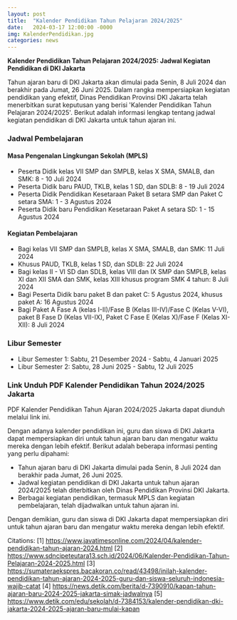 ```yaml
---
layout: post
title:  "Kalender Pendidikan Tahun Pelajaran 2024/2025"
date:   2024-03-17 12:00:00 -0000
img: KalenderPendidikan.jpg
categories: news
---
```

**Kalender Pendidikan Tahun Pelajaran 2024/2025: Jadwal Kegiatan Pendidikan di DKI Jakarta**

Tahun ajaran baru di DKI Jakarta akan dimulai pada Senin, 8 Juli 2024 dan berakhir pada Jumat, 26 Juni 2025. Dalam rangka mempersiapkan kegiatan pendidikan yang efektif, Dinas Pendidikan Provinsi DKI Jakarta telah menerbitkan surat keputusan yang berisi 'Kalender Pendidikan Tahun Pelajaran 2024/2025'. Berikut adalah informasi lengkap tentang jadwal kegiatan pendidikan di DKI Jakarta untuk tahun ajaran ini.

### Jadwal Pembelajaran

#### Masa Pengenalan Lingkungan Sekolah (MPLS)

- Peserta Didik kelas VII SMP dan SMPLB, kelas X SMA, SMALB, dan SMK: 8 - 10 Juli 2024
- Peserta Didik baru PAUD, TKLB, kelas 1 SD, dan SDLB: 8 - 19 Juli 2024
- Peserta Didik Pendidikan Kesetaraan Paket B setara SMP dan Paket C setara SMA: 1 - 3 Agustus 2024
- Peserta Didik baru Pendidikan Kesetaraan Paket A setara SD: 1 - 15 Agustus 2024

#### Kegiatan Pembelajaran

- Bagi kelas VII SMP dan SMPLB, kelas X SMA, SMALB, dan SMK: 11 Juli 2024
- Khusus PAUD, TKLB, kelas 1 SD, dan SDLB: 22 Juli 2024
- Bagi kelas II - VI SD dan SDLB, kelas VIII dan IX SMP dan SMPLB, kelas XI dan XII SMA dan SMK, kelas XIII khusus program SMK 4 tahun: 8 Juli 2024
- Bagi Peserta Didik baru paket B dan paket C: 5 Agustus 2024, khusus paket A: 16 Agustus 2024
- Bagi Paket A Fase A (kelas I-II)/Fase B (Kelas III-IV)/Fase C (Kelas V-VI), paket B Fase D (Kelas VII-IX), Paket C Fase E (Kelas X)/Fase F (Kelas XI-XII): 8 Juli 2024

### Libur Semester

- Libur Semester 1: Sabtu, 21 Desember 2024 - Sabtu, 4 Januari 2025
- Libur Semester 2: Sabtu, 28 Juni 2025 - Sabtu, 12 Juli 2025

### Link Unduh PDF Kalender Pendidikan Tahun 2024/2025 Jakarta

PDF Kalender Pendidikan Tahun Ajaran 2024/2025 Jakarta dapat diunduh melalui link ini.

Dengan adanya kalender pendidikan ini, guru dan siswa di DKI Jakarta dapat mempersiapkan diri untuk tahun ajaran baru dan mengatur waktu mereka dengan lebih efektif. Berikut adalah beberapa informasi penting yang perlu dipahami:

- Tahun ajaran baru di DKI Jakarta dimulai pada Senin, 8 Juli 2024 dan berakhir pada Jumat, 26 Juni 2025.
- Jadwal kegiatan pendidikan di DKI Jakarta untuk tahun ajaran 2024/2025 telah diterbitkan oleh Dinas Pendidikan Provinsi DKI Jakarta.
- Berbagai kegiatan pendidikan, termasuk MPLS dan kegiatan pembelajaran, telah dijadwalkan untuk tahun ajaran ini.

Dengan demikian, guru dan siswa di DKI Jakarta dapat mempersiapkan diri untuk tahun ajaran baru dan mengatur waktu mereka dengan lebih efektif.

Citations:
[1] https://www.javatimesonline.com/2024/04/kalender-pendidikan-tahun-ajaran-2024.html
[2] https://www.sdncipeteutara13.sch.id/2024/06/Kalender-Pendidikan-Tahun-Pelajaran-2024-2025.html
[3] https://sumateraekspres.bacakoran.co/read/43498/inilah-kalender-pendidikan-tahun-ajaran-2024-2025-guru-dan-siswa-seluruh-indonesia-wajib-catat
[4] https://news.detik.com/berita/d-7390910/kapan-tahun-ajaran-baru-2024-2025-jakarta-simak-jadwalnya
[5] https://www.detik.com/edu/sekolah/d-7384153/kalender-pendidikan-dki-jakarta-2024-2025-ajaran-baru-mulai-kapan
